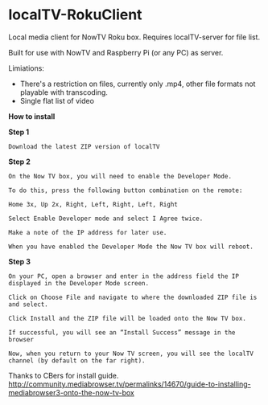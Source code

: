 localTV-RokuClient
==================
Local media client for NowTV Roku box. Requires localTV-server for file list.

Built for use with NowTV and Raspberry Pi (or any PC) as server.

Limiations: 
 - There's a restriction on files, currently only .mp4, other file formats not playable with transcoding.
 - Single flat list of video

**How to install**

**Step 1**
	
	Download the latest ZIP version of localTV 

**Step 2**
	
	On the Now TV box, you will need to enable the Developer Mode.
	
	To do this, press the following button combination on the remote:
	
	Home 3x, Up 2x, Right, Left, Right, Left, Right
	
	Select Enable Developer mode and select I Agree twice.
	
	Make a note of the IP address for later use.
	
	When you have enabled the Developer Mode the Now TV box will reboot.
  
**Step 3** 
	
	On your PC, open a browser and enter in the address field the IP displayed in the Developer Mode screen.
	
	Click on Choose File and navigate to where the downloaded ZIP file is and select.
	
	Click Install and the ZIP file will be loaded onto the Now TV box.
	
	If successful, you will see an “Install Success” message in the browser
	
	Now, when you return to your Now TV screen, you will see the localTV channel (by default on the far right).


  
Thanks to CBers for install guide. http://community.mediabrowser.tv/permalinks/14670/guide-to-installing-mediabrowser3-onto-the-now-tv-box
